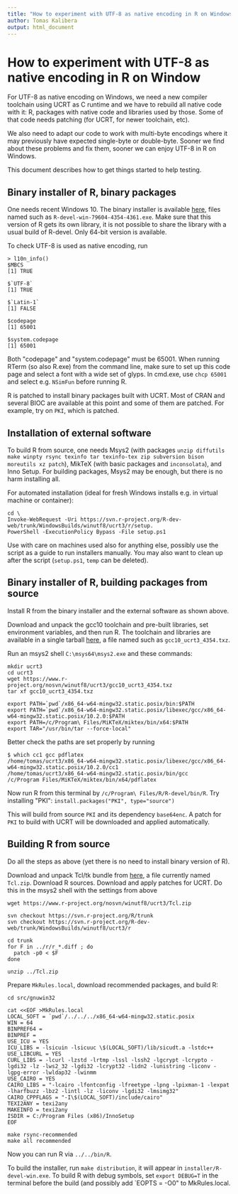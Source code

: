 ```yaml
---
title: "How to experiment with UTF-8 as native encoding in R on Windows"
author: Tomas Kalibera
output: html_document
---
```


# How to experiment with UTF-8 as native encoding in R on Window

For UTF-8 as native encoding on Windows, we need a new compiler toolchain
using UCRT as C runtime and we have to rebuild all native code with it: R,
packages with native code and libraries used by those.  Some of that code
needs patching (for UCRT, for newer toolchain, etc).

We also need to adapt our code to work with multi-byte encodings where it
may previously have expected single-byte or double-byte.  Sooner we find
about these problems and fix them, sooner we can enjoy UTF-8 in R on
Windows.

This document describes how to get things started to help testing.

## Binary installer of R, binary packages

One needs recent Windows 10. The binary installer is available
[here](https://www.r-project.org/nosvn/winutf8/ucrt3/),  files named such as
`R-devel-win-79604-4354-4361.exe`. Make sure that this version of R gets its
own library, it is not possible to share the library with a usual build of
R-devel. Only 64-bit version is available.

To check UTF-8 is used as native encoding, run

```
> l10n_info()
$MBCS
[1] TRUE

$`UTF-8`
[1] TRUE

$`Latin-1`
[1] FALSE

$codepage
[1] 65001

$system.codepage
[1] 65001
```

Both "codepage" and "system.codepage" must be 65001. When running RTerm (so
also R.exe) from the command line, make sure to set up this code page and
select a font with a wide set of glyps. In cmd.exe, use `chcp 65001` and
select e.g. `NSimFun` before running R.

R is patched to install binary packages built with UCRT. Most of CRAN and
several BIOC are available at this point and some of them are patched. For
example, try on `PKI`, which is patched.

## Installation of external software

To build R from source, one needs Msys2 (with packages `unzip diffutils make
winpty rsync texinfo tar texinfo-tex zip subversion bison moreutils xz
patch`), MikTeX (with basic packages and `inconsolata`), and Inno Setup. For
building packages, Msys2 may be enough, but there is no harm installing all.

For automated installation (ideal for fresh Windows installs e.g. in virtual
machine or container):

```
cd \
Invoke-WebRequest -Uri https://svn.r-project.org/R-dev-web/trunk/WindowsBuilds/winutf8/ucrt3/r/setup.
PowerShell -ExecutionPolicy Bypass -File setup.ps1
```

Use with care on machines used also for anything else, possibly use the
script as a guide to run installers manually.  You may also want to clean up
after the script (`setup.ps1`, `temp` can be deleted).

## Binary installer of R, building packages from source

Install R from the binary installer and the external software as shown
above.

Download and unpack the gcc10 toolchain and pre-built libraries, set
environment variables, and then run R.  The toolchain and libraries are
available in a single tarball
[here](https://www.r-project.org/nosvn/winutf8/ucrt3/), a file named such as
`gcc10_ucrt3_4354.txz`.

Run an msys2 shell `C:\msys64\msys2.exe` and these commands:

```
mkdir ucrt3
cd ucrt3
wget https://www.r-project.org/nosvn/winutf8/ucrt3/gcc10_ucrt3_4354.txz
tar xf gcc10_ucrt3_4354.txz

export PATH=`pwd`/x86_64-w64-mingw32.static.posix/bin:$PATH
export PATH=`pwd`/x86_64-w64-mingw32.static.posix/libexec/gcc/x86_64-w64-mingw32.static.posix/10.2.0:$PATH
export PATH=/c/Program\ Files/MiKTeX/miktex/bin/x64:$PATH
export TAR="/usr/bin/tar --force-local"
```

Better check the paths are set properly by running

```
$ which cc1 gcc pdflatex
/home/tomas/ucrt3/x86_64-w64-mingw32.static.posix/libexec/gcc/x86_64-w64-mingw32.static.posix/10.2.0/cc1
/home/tomas/ucrt3/x86_64-w64-mingw32.static.posix/bin/gcc
/c/Program Files/MiKTeX/miktex/bin/x64/pdflatex
```

Now run R from this terminal by `/c/Program\ Files/R/R-devel/bin/R`. Try
installing "PKI": `install.packages("PKI", type="source")`

This will build from source `PKI` and its dependency `base64enc`. A patch
for `PKI` to build with UCRT will be downloaded and applied automatically.

## Building R from source

Do all the steps as above (yet there is no need to install binary version of
R).

Download and unpack Tcl/tk bundle from
[here](https://www.r-project.org/nosvn/winutf8/ucrt3/), a file currently
named `Tcl.zip`.  Download R sources.  Download and apply patches for UCRT. 
Do this in the msys2 shell with the settings from above

```
wget https://www.r-project.org/nosvn/winutf8/ucrt3/Tcl.zip

svn checkout https://svn.r-project.org/R/trunk
svn checkout https://svn.r-project.org/R-dev-web/trunk/WindowsBuilds/winutf8/ucrt3/r

cd trunk
for F in ../r/r_*.diff ; do
  patch -p0 < $F
done

unzip ../Tcl.zip
```

Prepare `MkRules.local`, download recommended packages, and build R:

```
cd src/gnuwin32

cat <<EOF >MkRules.local
LOCAL_SOFT = `pwd`/../../../x86_64-w64-mingw32.static.posix
WIN = 64
BINPREF64 =
BINPREF =
USE_ICU = YES
ICU_LIBS = -lsicuin -lsicuuc \$(LOCAL_SOFT)/lib/sicudt.a -lstdc++
USE_LIBCURL = YES
CURL_LIBS = -lcurl -lzstd -lrtmp -lssl -lssh2 -lgcrypt -lcrypto -lgdi32 -lz -lws2_32 -lgdi32 -lcrypt32 -lidn2 -lunistring -liconv -lgpg-error -lwldap32 -lwinmm
USE_CAIRO = YES
CAIRO_LIBS = "-lcairo -lfontconfig -lfreetype -lpng -lpixman-1 -lexpat -lharfbuzz -lbz2 -lintl -lz -liconv -lgdi32 -lmsimg32"
CAIRO_CPPFLAGS = "-I\$(LOCAL_SOFT)/include/cairo"
TEXI2ANY = texi2any
MAKEINFO = texi2any
ISDIR = C:/Program Files (x86)/InnoSetup
EOF

make rsync-recommended
make all recommended
```

Now you can run R via `../../bin/R`.

To build the installer, run `make distribution`, it will appear in
`installer/R-devel-win.exe`.  To build R with debug symbols, set `export
DEBUG=T` in the terminal before the build (and possibly add `EOPTS = -O0" to
MkRules.local.
